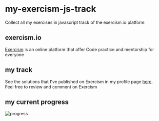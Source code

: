 # my-exercism-js-track
Collect all my exercises in javascript track of the exercism.io platform 

## exercism.io
[Exercism](https://exercism.io/) is an online platform that offer Code practice and mentorship for everyone


## my track

See the solutions that I've published on Exercism in my profile page [here](https://exercism.io/profiles/mbiagetti). Feel free to review and comment on Exercism  

## my current progress

![progress](https://raw.github.com/mbiagetti/my-exercism-js-track/master/img/Progress_at_2021-04-06.png)

